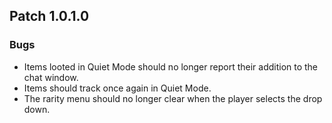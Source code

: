 ## Patch 1.0.1.0
### Bugs
- Items looted in Quiet Mode should no longer report their addition to the chat window.
- Items should track once again in Quiet Mode.
- The rarity menu should no longer clear when the player selects the drop down.